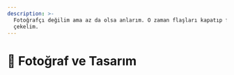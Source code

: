 ```yaml
---
description: >-
  Fotoğrafçı değilim ama az da olsa anlarım. O zaman flaşları kapatıp fotoğraf
  çekelim.
---
```


# 📸 Fotoğraf ve Tasarım

